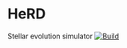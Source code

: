 # HeRD
Stellar evolution simulator
[![Build](https://github.com/evrenimre/HeRD/actions/workflows/Build.yml/badge.svg)](https://github.com/evrenimre/HeRD/actions/workflows/Build.yml)
